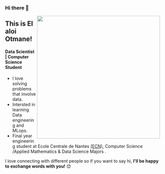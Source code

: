 

<!--
**otmane-el-aloi/otmane-el-aloi** is a ✨ _special_ ✨ repository because its `README.md` (this file) appears on your GitHub profile.

Here are some ideas to get you started:

-->
### Hi there 👋

[<img align="right" width="400" src="https://github-readme-stats.vercel.app/api?username=otmane-el-aloi&show_icons=true"/>](https://github.com/otmane-el-aloi/)


## This is El aloi Otmane!
#### Data Scientist | Computer Science Student

- I love solving problems that involve data.
- Intersted in learning Data engineering and MLops. 
- Final year engineering student at Ecole Centrale de Nantes [(ECN)](https://www.ec-nantes.fr/), Computer Science /Applied Mathematics & Data Science Majors .

<!--**To know more:**  [Website](website), [LinkedIn](linkedin, [Email](email)-->

<!--
```javascript
const Otmane = {
    pronouns: "He" | "Him",
    languages: ["Python", "R", "Java", "C++", "Javascript"],
    technologies: {
        ml: ["Tensorflow", "Keras", "sklearn"],
        dataVisualisation: ["Matplotlib", "Seaborn", "Plotly", "Dash"],
        devOps: [ "AWS", "Docker🐳"],
        databases: ["PostgreSql",  "MySql"],

        misc: ["open-cv"]
    },
    currentFocus: "Developing devOps & Software engineering skills"
};
```
-->

I love connecting with different people so if you want to say hi, <b>I'll be happy to exchange words with you!</b> 😊

